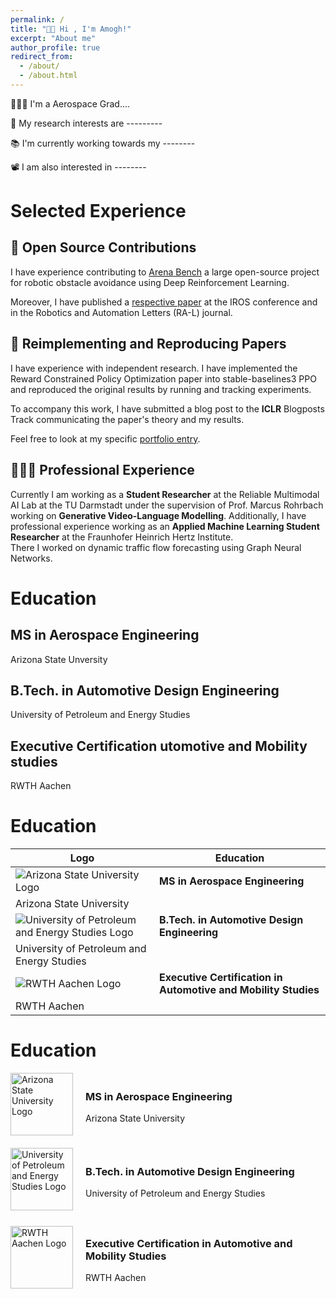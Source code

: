 ```yaml
---
permalink: /
title: "👋🏼 Hi , I'm Amogh!"
excerpt: "About me"
author_profile: true
redirect_from: 
  - /about/
  - /about.html
---
```



👨🏻‍💻 I'm a Aerospace Grad....

🔬 My research interests are ---------

📚 I'm currently working towards my --------

📽️ I am also interested in --------

# Selected Experience

## 🤖 Open Source Contributions
I have experience contributing to [Arena Bench](https://github.com/Arena-Rosnav) a large open-source project for robotic obstacle avoidance using Deep Reinforcement Learning.

Moreover, I have published a [respective paper](https://sudo-boris.github.io/publication/2022-Arena-Bench) at the IROS conference and in the Robotics and Automation Letters (RA-L) journal.

## 📜 Reimplementing and Reproducing Papers
I have experience with independent research. I have implemented the Reward Constrained Policy Optimization paper into stable-baselines3 PPO and reproduced the original results by running and tracking experiments.

To accompany this work, I have submitted a blog post to the **ICLR** Blogposts Track communicating the paper's theory and my results.

Feel free to look at my specific [portfolio entry](https://sudo-boris.github.io/portfolio/RCPPO/).

## 👨🏻‍🔬 Professional Experience
Currently I am working as a **Student Researcher** at the Reliable Multimodal AI Lab at the TU Darmstadt under the supervision of Prof. Marcus Rohrbach working on **Generative Video-Language Modelling**.
Additionally, I have professional experience working as an **Applied Machine Learning Student Researcher** at the Fraunhofer Heinrich Hertz Institute. \
There I worked on dynamic traffic flow forecasting using Graph Neural Networks.

# Education

## MS in Aerospace Engineering
Arizona State Unversity

## B.Tech. in Automotive Design Engineering
University of Petroleum and Energy Studies

## Executive Certification utomotive and Mobility studies
RWTH Aachen 




# Education

| Logo | Education |
|------|-----------|
| ![Arizona State University Logo](/assets/images/asu_logo.png) | **MS in Aerospace Engineering**  
Arizona State University |
| ![University of Petroleum and Energy Studies Logo](/assets/images/upes_logo.png) | **B.Tech. in Automotive Design Engineering**  
University of Petroleum and Energy Studies |
| ![RWTH Aachen Logo](/assets/images/rwth_logo.png) | **Executive Certification in Automotive and Mobility Studies**  
RWTH Aachen |


# Education

<!-- Education Entry 1 -->
<div style="display: flex; align-items: center; margin-bottom: 20px;">
  <img src="/assets/images/asu_logo.png" alt="Arizona State University Logo" style="width: 100px; height: auto; margin-right: 20px;">
  <div>
    <h3>MS in Aerospace Engineering</h3>
    <p>Arizona State University</p>
  </div>
</div>

<!-- Education Entry 2 -->
<div style="display: flex; align-items: center; margin-bottom: 20px;">
  <img src="/assets/images/upes_logo.png" alt="University of Petroleum and Energy Studies Logo" style="width: 100px; height: auto; margin-right: 20px;">
  <div>
    <h3>B.Tech. in Automotive Design Engineering</h3>
    <p>University of Petroleum and Energy Studies</p>
  </div>
</div>

<!-- Education Entry 3 -->
<div style="display: flex; align-items: center; margin-bottom: 20px;">
  <img src="/assets/images/rwth_logo.png" alt="RWTH Aachen Logo" style="width: 100px; height: auto; margin-right: 20px;">
  <div>
    <h3>Executive Certification in Automotive and Mobility Studies</h3>
    <p>RWTH Aachen</p>
  </div>
</div>
